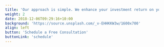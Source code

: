 ```yaml
---
title: 'Our approach is simple. We enhance your investment return on your people.'
weight: 2
date: 2018-12-06T09:29:16+10:00
background: 'https://source.unsplash.com/_v-EHHKKW3w/1600x700'
align: left
button: 'Schedule a Free Consultation'
buttonLink: 'schedule'
---
```

